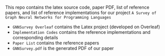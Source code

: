 This repo contains the latex source code, paper PDF, list of reference papers, and list of reference implementations for our project `A Survey of Graph Neural Networks for Programming Languages`

- `GNNSurvey Overleaf` contains the Latex project (developed on Overleaf)
- `Implementation Codes` contains the reference implementations and corresponding details
- `Paper List` contains the reference papers
- `GNNSurvey.pdf` is the generated PDF of our paper
